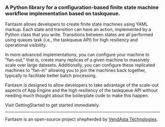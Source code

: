 ### A Python library for a configuration-based finite state machine workflow implementation based on taskqueue. ###

Fantasm allows developers to create finite state machines using YAML markup. Each state and transition can have an action, implemented by a Python class that you write. Transitions between states are all performed using queues task (i.e., the taskqueue API) for high resiliency and operational visibility.

In more advanced implementations, you can configure your machine to "fan-out," that is, create many replicas of a given machine to massively scale over large datasets. Additionally, you can configure these replicated machines to "fan-in" allowing you to join the machines back together, typically to facilitate better batch processing.

Fantasm is designed to allow developers to take advantage of the scale-out aspects of App Engine and the high resiliency of the taskqueue API without needing much thought about the boilerplate code to make this happen.

Visit GettingStarted to get started immediately.


---


Fantasm is an open-source project shepherded by [VendAsta Technologies](http://www.vendasta.com).